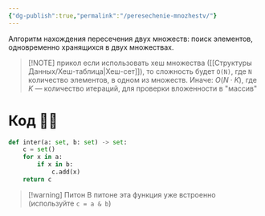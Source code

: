 ```yaml
---
{"dg-publish":true,"permalink":"/peresechenie-mnozhestv/"}
---
```


Алгоритм нахождения пересечения двух множеств: поиск элементов, одновременно хранящихся в двух  множествах.


> [!NOTE] прикол
> если использовать хеш множества ([[Структуры Данных/Хеш-таблица\|Хеш-сет]]), то сложность будет `O(N)`, где `N` количество элементов, в одном из множеств.  Иначе: $O(N \cdot K)$, где $K$ — количество итераций, для проверки вложенности в "массив"
# Код 🧑‍💻

```python
def inter(a: set, b: set) -> set:
    c = set()
    for x in a:
        if x in b:
            c.add(x)
    return c
```


> [!warning] Питон
> В питоне эта функция уже встроенно (используйте `c = a & b`)
